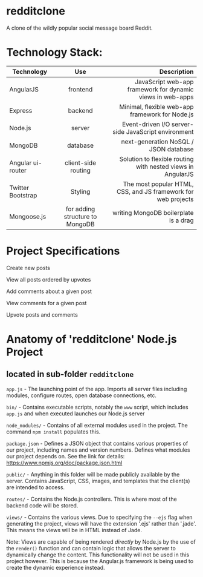 # redditclone
A clone of the wildly popular social message board Reddit. 
<br>
# Technology Stack:


| Technology    	| Use           	  | Description     										  |
| ------------------|:-------------------:| ----------------:										  |
| AngularJS     	| frontend 			  |JavaScript web-app framework for dynamic views in web-apps |
| Express   		| backend 			  | Minimal, flexible web-app framework for Node.js							  |
| Node.js 			| server     |Event-driven I/O server-side JavaScript environment				  |
| MongoDB			| database			  |	next-generation NoSQL / JSON database            |
| Angular ui-router | client-side routing |Solution to flexible routing with nested views in AngularJS|
| Twitter Bootstrap | Styling			  |The most popular HTML, CSS, and JS framework for web projects|
| Mongoose.js       | for adding structure to MongoDB |writing MongoDB boilerplate is a drag |

# Project Specifications

Create new posts

View all posts ordered by upvotes

Add comments about a given post

View comments for a given post

Upvote posts and comments

# Anatomy of 'redditclone' Node.js Project
## located in sub-folder `redditclone`
`app.js` - The launching point of the app. Imports all server files
including modules, configure routes, open database connections, etc.

`bin/` - Contains executable scripts, notably the `www` script, which
includes `app.js` and when executed launches our Node.js server

`node_modules/` - Contains of all external modules used in the project.
The command `npm install` populates this.

`package.json` - Defines a JSON object that contains various properties
of our project, including names and version numbers.
Defines what modules our project depends on. See the link for details:
https://www.npmjs.org/doc/package.json.html

`public/` - Anything in this folder will be made publicly available by
the server. Contains JavaScript, CSS, images, and templates that
the client(s) are intended to access.

`routes/` - Contains the Node.js controllers. This is where most of the
backend code will be stored.

`views/` - Contains the various views. Due to specifying the `--ejs` flag
when generating the project, views will have the extension '.ejs' rather
than '.jade'. This means the views will be in HTML instead of Jade.

Note: Views are capable of being rendered <i>directly</i> by Node.js
by the use of the `render()` function and can contain logic that allows
the server to dynamically change the content. This functionality will
not be used in this project however. This is because the Angular.js
framework is being used to create the dynamic experience instead.
